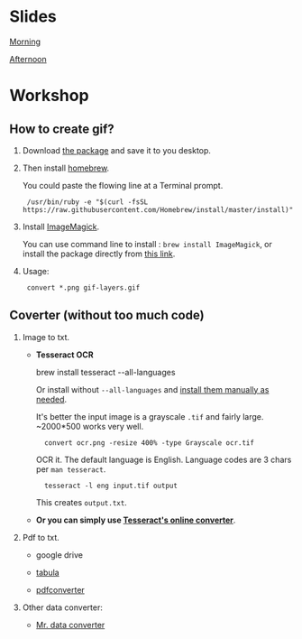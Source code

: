 # Slides

[Morning]()

[Afternoon]()

# Workshop 

## How to create gif? 

1. Download [the package](https://share.weiyun.com/4e6e4205774add9bdea33c0e4378d0e5) and save it to you desktop. 

2. Then install [homebrew](https://brew.sh/).

    You could paste the flowing line at a Terminal prompt.
    
        /usr/bin/ruby -e "$(curl -fsSL https://raw.githubusercontent.com/Homebrew/install/master/install)"

3. Install [ImageMagick](https://www.imagemagick.org/script/index.php).

    You can use command line to install : `brew install ImageMagick`, or install the package directly from [this link](https://www.imagemagick.org/script/download.php).
    

4. Usage:
    
    
        convert *.png gif-layers.gif


## Coverter (without too much code)

1. Image to txt. 

    * **Tesseract OCR**
  
        brew install tesseract --all-languages

        Or install without `--all-languages` and [install them manually as needed](http://blog.philippklaus.de/2011/01/chinese-ocr/).

        It's better the input image is a grayscale `.tif` and fairly large. ~2000*500 works very well.

            convert ocr.png -resize 400% -type Grayscale ocr.tif

        OCR it. The default language is English. Language codes are 3 chars per `man tesseract`.

            tesseract -l eng input.tif output

        This creates `output.txt`.


    * **Or you can simply use [Tesseract's online converter](http://tesseract.projectnaptha.com/)**.

2. Pdf to txt. 

    * google drive
    
    * [tabula](http://tabula.technology/)
    
    * [pdfconverter](https://pdftables.com/)

3. Other data converter: 

    * [Mr. data converter](http://shancarter.github.io/mr-data-converter/)


